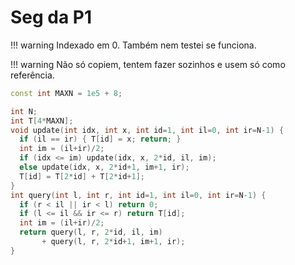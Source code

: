# Seg da P1

!!! warning
    Indexado em 0. Também nem testei se funciona.

!!! warning
    Não só copiem, tentem fazer sozinhos e usem só como referência.

```cpp
const int MAXN = 1e5 + 8;

int N;
int T[4*MAXN];
void update(int idx, int x, int id=1, int il=0, int ir=N-1) {
  if (il == ir) { T[id] = x; return; }
  int im = (il+ir)/2;
  if (idx <= im) update(idx, x, 2*id, il, im);
  else update(idx, x, 2*id+1, im+1, ir);
  T[id] = T[2*id] + T[2*id+1];
}
int query(int l, int r, int id=1, int il=0, int ir=N-1) {
  if (r < il || ir < l) return 0;
  if (l <= il && ir <= r) return T[id];
  int im = (il+ir)/2;
  return query(l, r, 2*id, il, im)
       + query(l, r, 2*id+1, im+1, ir);
}
```
